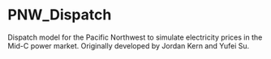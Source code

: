 # PNW_Dispatch
Dispatch model for the Pacific Northwest to simulate electricity prices in the Mid-C power market. Originally developed by Jordan Kern and Yufei Su.
